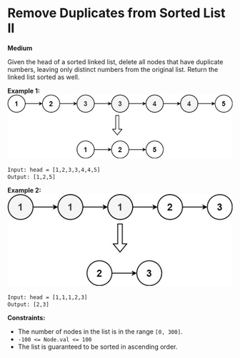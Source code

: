 # Remove Duplicates from Sorted List II
**Medium**

Given the head of a sorted linked list, delete all nodes that have duplicate numbers, leaving only distinct numbers from the original list. Return the linked list sorted as well.

 

**Example 1:**  
![Linked List 1](./linkedlist1.jpg)  
```
Input: head = [1,2,3,3,4,4,5]
Output: [1,2,5]
```
**Example 2:**  
![Linked List 2](./linkedlist2.jpg)  
```
Input: head = [1,1,1,2,3]
Output: [2,3]
```

**Constraints:**

- The number of nodes in the list is in the range `[0, 300]`.
- `-100 <= Node.val <= 100`
- The list is guaranteed to be sorted in ascending order.